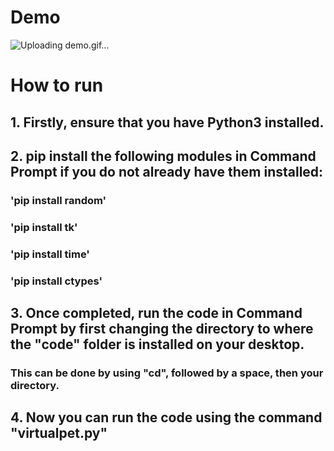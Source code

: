 # Demo

![Uploading demo.gif…]()


# How to run
## 1. Firstly, ensure that you have Python3 installed.
## 2. pip install the following modules in Command Prompt if you do not already have them installed:
### 'pip install random'
### 'pip install tk'
### 'pip install time'
### 'pip install ctypes'
## 3. Once completed, run the code in Command Prompt by first changing the directory to where the "code" folder is installed on your desktop.
### This can be done by using "cd", followed by a space, then your directory.
## 4. Now you can run the code using the command "virtualpet.py"
